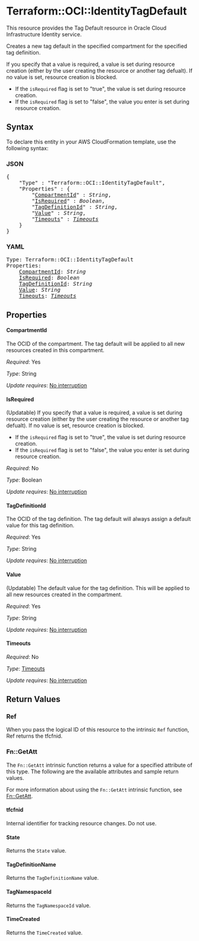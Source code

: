 # Terraform::OCI::IdentityTagDefault

This resource provides the Tag Default resource in Oracle Cloud Infrastructure Identity service.

Creates a new tag default in the specified compartment for the specified tag definition.

If you specify that a value is required, a value is set during resource creation (either by 
the user creating the resource or another tag defualt). If no value is set, resource creation 
is blocked.

* If the `isRequired` flag is set to "true", the value is set during resource creation.
* If the `isRequired` flag is set to "false", the value you enter is set during resource creation.

## Syntax

To declare this entity in your AWS CloudFormation template, use the following syntax:

### JSON

<pre>
{
    "Type" : "Terraform::OCI::IdentityTagDefault",
    "Properties" : {
        "<a href="#compartmentid" title="CompartmentId">CompartmentId</a>" : <i>String</i>,
        "<a href="#isrequired" title="IsRequired">IsRequired</a>" : <i>Boolean</i>,
        "<a href="#tagdefinitionid" title="TagDefinitionId">TagDefinitionId</a>" : <i>String</i>,
        "<a href="#value" title="Value">Value</a>" : <i>String</i>,
        "<a href="#timeouts" title="Timeouts">Timeouts</a>" : <i><a href="timeouts.md">Timeouts</a></i>
    }
}
</pre>

### YAML

<pre>
Type: Terraform::OCI::IdentityTagDefault
Properties:
    <a href="#compartmentid" title="CompartmentId">CompartmentId</a>: <i>String</i>
    <a href="#isrequired" title="IsRequired">IsRequired</a>: <i>Boolean</i>
    <a href="#tagdefinitionid" title="TagDefinitionId">TagDefinitionId</a>: <i>String</i>
    <a href="#value" title="Value">Value</a>: <i>String</i>
    <a href="#timeouts" title="Timeouts">Timeouts</a>: <i><a href="timeouts.md">Timeouts</a></i>
</pre>

## Properties

#### CompartmentId

The OCID of the compartment. The tag default will be applied to all new resources created in this compartment.

_Required_: Yes

_Type_: String

_Update requires_: [No interruption](https://docs.aws.amazon.com/AWSCloudFormation/latest/UserGuide/using-cfn-updating-stacks-update-behaviors.html#update-no-interrupt)

#### IsRequired

(Updatable) If you specify that a value is required, a value is set during resource creation (either by  the user creating the resource or another tag defualt). If no value is set, resource  creation is blocked.
* If the `isRequired` flag is set to "true", the value is set during resource creation.
* If the `isRequired` flag is set to "false", the value you enter is set during resource creation.

_Required_: No

_Type_: Boolean

_Update requires_: [No interruption](https://docs.aws.amazon.com/AWSCloudFormation/latest/UserGuide/using-cfn-updating-stacks-update-behaviors.html#update-no-interrupt)

#### TagDefinitionId

The OCID of the tag definition. The tag default will always assign a default value for this tag definition.

_Required_: Yes

_Type_: String

_Update requires_: [No interruption](https://docs.aws.amazon.com/AWSCloudFormation/latest/UserGuide/using-cfn-updating-stacks-update-behaviors.html#update-no-interrupt)

#### Value

(Updatable) The default value for the tag definition. This will be applied to all new resources created in the compartment.

_Required_: Yes

_Type_: String

_Update requires_: [No interruption](https://docs.aws.amazon.com/AWSCloudFormation/latest/UserGuide/using-cfn-updating-stacks-update-behaviors.html#update-no-interrupt)

#### Timeouts

_Required_: No

_Type_: <a href="timeouts.md">Timeouts</a>

_Update requires_: [No interruption](https://docs.aws.amazon.com/AWSCloudFormation/latest/UserGuide/using-cfn-updating-stacks-update-behaviors.html#update-no-interrupt)

## Return Values

### Ref

When you pass the logical ID of this resource to the intrinsic `Ref` function, Ref returns the tfcfnid.

### Fn::GetAtt

The `Fn::GetAtt` intrinsic function returns a value for a specified attribute of this type. The following are the available attributes and sample return values.

For more information about using the `Fn::GetAtt` intrinsic function, see [Fn::GetAtt](https://docs.aws.amazon.com/AWSCloudFormation/latest/UserGuide/intrinsic-function-reference-getatt.html).

#### tfcfnid

Internal identifier for tracking resource changes. Do not use.

#### State

Returns the <code>State</code> value.

#### TagDefinitionName

Returns the <code>TagDefinitionName</code> value.

#### TagNamespaceId

Returns the <code>TagNamespaceId</code> value.

#### TimeCreated

Returns the <code>TimeCreated</code> value.

